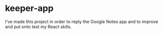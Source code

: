 # keeper-app
I've made this project in order to reply the Google Notes app and to improve and put onto test my React skills.

